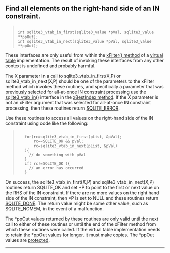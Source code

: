 ## Find all elements on the right\-hand side of an IN constraint.




> ```
> 
> int sqlite3_vtab_in_first(sqlite3_value *pVal, sqlite3_value **ppOut);
> int sqlite3_vtab_in_next(sqlite3_value *pVal, sqlite3_value **ppOut);
> 
> ```



These interfaces are only useful from within the
[xFilter() method](vtab.html#xfilter) of a [virtual table](vtab.html) implementation.
The result of invoking these interfaces from any other context
is undefined and probably harmful.


The X parameter in a call to sqlite3\_vtab\_in\_first(X,P) or
sqlite3\_vtab\_in\_next(X,P) should be one of the parameters to the
xFilter method which invokes these routines, and specifically
a parameter that was previously selected for all\-at\-once IN constraint
processing use the [sqlite3\_vtab\_in()](#sqlite3_vtab_in) interface in the
[xBestIndex method](vtab.html#xbestindex). If the X parameter is not
an xFilter argument that was selected for all\-at\-once IN constraint
processing, then these routines return [SQLITE\_ERROR](#SQLITE_ABORT).


Use these routines to access all values on the right\-hand side
of the IN constraint using code like the following:



> ```
> 
>    for(rc=sqlite3_vtab_in_first(pList, &pVal);
>        rc==SQLITE_OK && pVal;
>        rc=sqlite3_vtab_in_next(pList, &pVal)
>    ){
>      // do something with pVal
>    }
>    if( rc!=SQLITE_OK ){
>      // an error has occurred
>    }
> 
> ```




On success, the sqlite3\_vtab\_in\_first(X,P) and sqlite3\_vtab\_in\_next(X,P)
routines return SQLITE\_OK and set \*P to point to the first or next value
on the RHS of the IN constraint. If there are no more values on the
right hand side of the IN constraint, then \*P is set to NULL and these
routines return [SQLITE\_DONE](#SQLITE_ABORT). The return value might be
some other value, such as SQLITE\_NOMEM, in the event of a malfunction.


The \*ppOut values returned by these routines are only valid until the
next call to either of these routines or until the end of the xFilter
method from which these routines were called. If the virtual table
implementation needs to retain the \*ppOut values for longer, it must make
copies. The \*ppOut values are [protected](#sqlite3_value).




---


